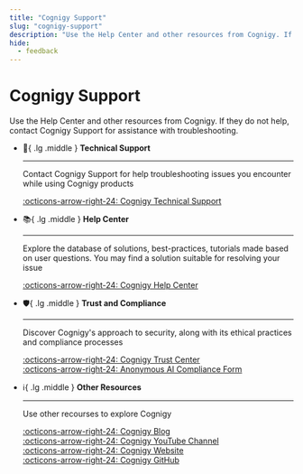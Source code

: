 ```yaml
---
title: "Cognigy Support"
slug: "cognigy-support"
description: "Use the Help Center and other resources from Cognigy. If they do not help, contact Cognigy Support for assistance with troubleshooting."
hide:
  - feedback
---
```


# Cognigy Support

Use the Help Center and other resources from Cognigy. If they do not help, contact Cognigy Support for assistance with troubleshooting.

<div class="grid cards" markdown>

-   :fire_extinguisher:{ .lg .middle } __Technical Support__

    ---

    Contact Cognigy Support for help troubleshooting issues you encounter while using Cognigy products

    [:octicons-arrow-right-24: Cognigy Technical Support](get-help.md)<br>

-   :books:{ .lg .middle } __Help Center__

    ---

    Explore the database of solutions, best-practices, tutorials made based on user questions. You may find a solution suitable for resolving your issue

    [:octicons-arrow-right-24: Cognigy Help Center](https://support.cognigy.com/hc/en-us)

-   :shield:{ .lg .middle } __Trust and Compliance__

    ---

    Discover Cognigy's approach to security, along with its ethical practices and compliance processes

    [:octicons-arrow-right-24: Cognigy Trust Center](https://trust.cognigy.com/)<br>
    [:octicons-arrow-right-24: Anonymous AI Compliance Form](https://forms.office.com/e/bhbvkNsasd)

-   :information_source:{ .lg .middle } __Other Resources__

    ---

    Use other recourses to explore Cognigy

    [:octicons-arrow-right-24: Cognigy Blog](https://www.cognigy.com/blog)<br>
    [:octicons-arrow-right-24: Cognigy YouTube Channel](https://www.youtube.com/c/Cognigy)<br>
    [:octicons-arrow-right-24: Cognigy Website](https://www.cognigy.com/)<br>
    [:octicons-arrow-right-24: Cognigy GitHub](https://github.com/Cognigy)


</div>